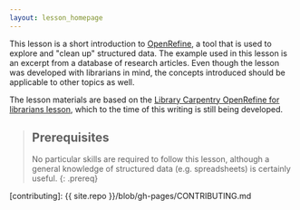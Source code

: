 ```yaml
---
layout: lesson_homepage
---
```

This lesson is a short introduction to [OpenRefine](http://openrefine.org),
a tool that is used to explore and "clean up" structured data.
The example used in this lesson is an excerpt from a database of research articles.
Even though the lesson was developed with librarians in mind, the concepts introduced
should be applicable to other topics as well.

The lesson materials are based on the [Library Carpentry OpenRefine for librarians lesson](https://data-lessons.github.io/library-openrefine/), which to the time of this
writing is still being developed.

> ## Prerequisites
>
> No particular skills are required to follow this lesson, although a general knowledge of
> structured data (e.g. spreadsheets) is certainly useful.
{: .prereq}

[contributing]: {{ site.repo }}/blob/gh-pages/CONTRIBUTING.md
